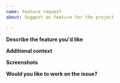 ```yaml
---
name: Feature request
about: Suggest an feature for the project

---
```


**Describe the feature you'd like**

<!-- A clear and concise description of what you want to happen.-->

**Additional context**

<!-- Add any other context about the problem here.-->

**Screenshots**

<!--Where-ever possible add a screenshot of the issue.-->

**Would you like to work on the issue?**

<!--Let us know if this issue should be assigned to you or tell us who you think could help to solve this issue.-->
